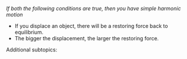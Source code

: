  *If both the following conditions are true, then you have simple harmonic motion*
- If you displace an object, there will be a restoring force back to equilibrium. 
- The bigger the displacement, the larger the restoring force.


Additional subtopics:
```folder-index-content
```